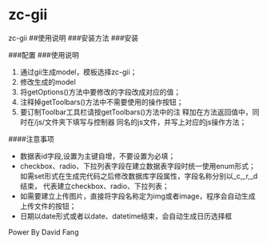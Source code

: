 # zc-gii
zc-gii
##使用说明
###安装方法
###安装

###配置
###使用说明
1. 通过gii生成model，模板选择zc-gii；
2. 修改生成的model
3. 将getOptions()方法中要修改的字段改成对应的值；
4. 注释掉getToolbars()方法中不需要使用的操作按钮；
5. 要订制Toolbar工具栏请按getToolbars()方法中的注
释加在方法返回值中，同时在/js/文件夹下填写与控制器
同名的js文件，并写上对应的js操作方法；

####注意事项

* 数据表id字段,设置为主键自增，不要设置为必填；
* checkbox、radio、下拉列表字段在建立数据表字段时统一使用enum形式；
如需set形式在生成完代码之后修改数据库字段属性，字段名称分别以_c,_r,_d结束，
代表建立checkbox、radio、下拉列表；
* 如需要建立上传图片，直接将字段名称定为img或者image，程序会自动生成上传文件的按钮；
* 日期以date形式或者以date、datetime结束，会自动生成日历选择框

Power By David Fang


